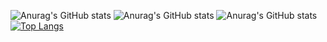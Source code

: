 ![Anurag's GitHub stats](https://github-readme-stats.vercel.app/api?username=riizeron&hide=contribs,prs)
![Anurag's GitHub stats](https://github-readme-stats.vercel.app/api?username=riizeron&count_private=true)
![Anurag's GitHub stats](https://github-readme-stats.vercel.app/api?username=riizeron&show_icons=true)
[![Top Langs](https://github-readme-stats.vercel.app/api/top-langs/?username=riizeron)](https://github.com/anuraghazra/github-readme-stats)
